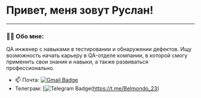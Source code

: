 # Привет, меня зовут Руслан!

---

### 👨‍💻 Обо мне:

QA инженер с навыками в тестировании и обнаружении дефектов. Ищу возможность начать карьеру в QA-отделе компании, в которой смогу применить свои знания и навыки, а также развиваться профессионально.

- 📫 Почта: [![Gmail Badge](https://img.shields.io/badge/-Gmail-red?style=flat&logo=Gmail&logoColor=white)](mailto:rus9798@gmail.com)
- Телеграм: [![Telegram Badge](https://img.shields.io/badge/-Telegram-blue?style=flat&logo=Telegram&logoColor=white)(https://t.me/Belmondo_23)